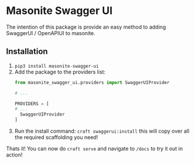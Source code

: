 # Masonite Swagger UI
The intention of this package is provide an easy method to adding SwaggerUI / OpenAPIUI to masonite.

## Installation
1. `pip3 install masonite-swagger-ui`
2. Add the package to the providers list:
    ```py
    from masonite_swagger_ui.providers import SwaggerUIProvider

    # ...

    PROVIDERS = [
    # ...
      SwaggerUIProvider
    ]
    ```
3. Run the install command: `craft swaggerui:install` this will copy over all the required scaffolding you need!

Thats it! You can now do `craft serve` and navigate to `/docs` to try it out in action!
